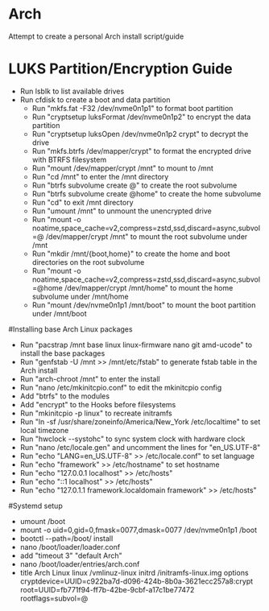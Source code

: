 # Arch
Attempt to create a personal Arch install script/guide

# LUKS Partition/Encryption Guide
* Run lsblk to list available drives
* Run cfdisk to create a boot and data partition
  * Run "mkfs.fat -F32 /dev/nvme0n1p1" to format boot partition
  * Run "cryptsetup luksFormat /dev/nvme0n1p2" to encrypt the data partition
  * Run "cryptsetup luksOpen /dev/nvme0n1p2 crypt" to decrypt the drive  
  * Run "mkfs.btrfs /dev/mapper/crypt" to format the encrypted drive with BTRFS filesystem
  * Run "mount /dev/mapper/crypt /mnt" to mount to /mnt
  * Run "cd /mnt" to enter the /mnt directory
  * Run "btrfs subvolume create @" to create the root subvolume
  * Run "btrfs subvolume create @home" to create the home subvolume
  * Run "cd" to exit /mnt directory
  * Run "umount /mnt" to unmount the unencrypted drive
  * Run "mount -o noatime,space_cache=v2,compress=zstd,ssd,discard=async,subvol=@ /dev/mapper/crypt /mnt" to mount the root subvolume under /mnt
  * Run "mkdir /mnt/{boot,home}" to create the home and boot directories on the root subvolume
  * Run "mount -o noatime,space_cache=v2,compress=zstd,ssd,discard=async,subvol=@home /dev/mapper/crypt /mnt/home" to mount the home subvolume under /mnt/home
  * Run "mount /dev/nvme0n1p1 /mnt/boot" to mount the boot partition under /mnt/boot
 
 #Installing base Arch Linux packages 
  * Run "pacstrap /mnt base linux linux-firmware nano git amd-ucode" to install the base packages
  * Run "genfstab -U /mnt >> /mnt/etc/fstab" to generate fstab table in the Arch install
  * Run "arch-chroot /mnt" to enter the install
  * Run "nano /etc/mkinitcpio.conf" to edit the mkinitcpio config
  * Add "btrfs" to the modules
  * Add "encrypt" to the Hooks before filesystems
  * Run "mkinitcpio -p linux" to recreate initramfs
  * Run "ln -sf /usr/share/zoneinfo/America/New_York /etc/localtime" to set local timezone
  * Run "hwclock --systohc" to sync system clock with hardware clock
  * Run "nano /etc/locale.gen" and uncomment the lines for "en_US.UTF-8"
  * Run "echo "LANG=en_US.UTF-8" >> /etc/locale.conf" to set language
  * Run "echo "framework" >> /etc/hostname" to set hostname
  * Run "echo "127.0.0.1 localhost" >> /etc/hosts"
  * Run "echo "::1       localhost" >> /etc/hosts"
  * Run "echo "127.0.1.1 framework.localdomain framework" >> /etc/hosts"

#Systemd setup
* umount /boot
* mount -o uid=0,gid=0,fmask=0077,dmask=0077 /dev/nvme0n1p1 /boot
* bootctl --path=/boot/ install
* nano /boot/loader/loader.conf
* add "timeout 3" "default Arch"
* nano /boot/loader/entries/arch.conf
* title   Arch Linux
linux   /vmlinuz-linux
initrd  /initramfs-linux.img
options cryptdevice=UUID=c922ba7d-d096-424b-8b0a-3621ecc257a8:crypt root=UUID=fb771f94-ff7b-42be-9cbf-a17c1be77472 rootflags=subvol=@



